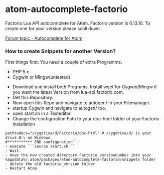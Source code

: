 # atom-autocomplete-factorio
Factorio Lua API autocomplete for Atom.
Factorio version is 0.13.16. To create one for your version please scoll down.

[Forum topic - Autocomplete for Atom](https://forums.factorio.com/viewtopic.php?f=135&t=31456&sid=f324b0d762343de5332f9a132fc5aa08)

### How to create Snippets for another Version?

First things first:
You need a couple of extra Programms.

+ PHP 5.x
+ Cygwin or Mingw(untested)

- Download and install both Programs. Install wget for Cygwin/Mingw if you want the latest Version from lua-api.factorio.com.
- Get this Repository.
- Now open this Repo and navigate to autogen/ in your Filemanager.
- startup Cygwin and navigate to autogen/ too.
- open start.sh in a Texteditor.
- Change the configuration Path to your doc-html folder of your Factorio installation
```#********* START configuration
pathtodocs="/cygdrive/d/Factorio/doc-html" # /cygdrive/d/ is your drive D:\ on Windows
#*********** END configuration```
- execute ```source start.sh```
- Wait.
- move the new created directory Factorio_versionnumber into your %appdata%/.atom/packages/atom-autocomplete-factorio/snippets folder
- delete the old factorio_version folder
- Restart Atom.
